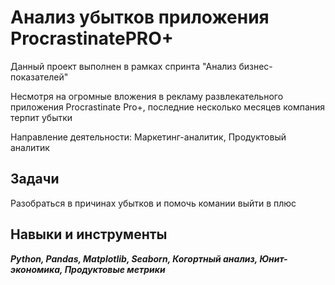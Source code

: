 ﻿# Анализ убытков приложения ProcrastinatePRO+

Данный проект выполнен в рамках спринта "Анализ бизнес-показателей"

Несмотря на огромные вложения в рекламу развлекательного приложения Procrastinate Pro+, последние несколько месяцев компания терпит убытки
 

Направление деятельности: Маркетинг-аналитик, Продуктовый аналитик


## Задачи
Разобраться в причинах убытков и помочь комании выйти в плюс


## Навыки и инструменты
***Python, Pandas, Matplotlib, Seaborn, Когортный анализ, Юнит-экономика, Продуктовые метрики***